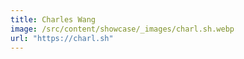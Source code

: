 ```yaml
---
title: Charles Wang
image: /src/content/showcase/_images/charl.sh.webp
url: "https://charl.sh"
---
```

